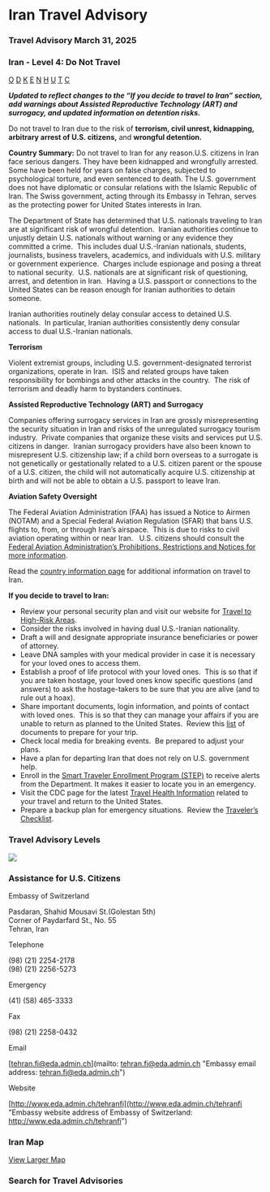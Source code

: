 # Iran Travel Advisory

### Travel Advisory March 31, 2025

### Iran - Level 4: Do Not Travel

[O](javascript:void(0); "Tool Tip: Other")
[D](javascript:void(0); "Tool Tip: Wrongful Detention")
[K](javascript:void(0); "Tool Tip: Kidnap and Hostage")
[E](javascript:void(0); "Tool Tip: Event")
[N](javascript:void(0); "Tool Tip: Disaster")
[H](javascript:void(0); "Tool Tip: Health")
[U](javascript:void(0); "Tool Tip: Civil Unrest")
[T](javascript:void(0); "Tool Tip: Terrorism")
[C](javascript:void(0); "Tool Tip: Crimes")

***Updated to reflect changes to the “If you decide to travel to Iran” section, add warnings about Assisted Reproductive Technology (ART) and surrogacy, and updated information on detention risks.***

Do not travel to Iran due to the risk of **terrorism, civil unrest, kidnapping, arbitrary arrest of U.S. citizens,** and **wrongful detention.**

**Country Summary:** Do not travel to Iran for any reason.U.S. citizens in Iran face serious dangers. They have been kidnapped and wrongfully arrested. Some have been held for years on false charges, subjected to psychological torture, and even sentenced to death. The U.S. government does not have diplomatic or consular relations with the Islamic Republic of Iran. The Swiss government, acting through its Embassy in Tehran, serves as the protecting power for United States interests in Iran.

The Department of State has determined that U.S. nationals traveling to Iran are at significant risk of wrongful detention.  Iranian authorities continue to unjustly detain U.S. nationals without warning or any evidence they committed a crime.  This includes dual U.S.-Iranian nationals, students, journalists, business travelers, academics, and individuals with U.S. military or government experience.  Charges include espionage and posing a threat to national security.  U.S. nationals are at significant risk of questioning, arrest, and detention in Iran.  Having a U.S. passport or connections to the United States can be reason enough for Iranian authorities to detain someone.

Iranian authorities routinely delay consular access to detained U.S. nationals.  In particular, Iranian authorities consistently deny consular access to dual U.S.-Iranian nationals.

**Terrorism**

Violent extremist groups, including U.S. government-designated terrorist organizations, operate in Iran.  ISIS and related groups have taken responsibility for bombings and other attacks in the country.  The risk of terrorism and deadly harm to bystanders continues.

**Assisted Reproductive Technology (ART) and Surrogacy**

Companies offering surrogacy services in Iran are grossly misrepresenting the security situation in Iran and risks of the unregulated surrogacy tourism industry.  Private companies that organize these visits and services put U.S. citizens in danger.  Iranian surrogacy providers have also been known to misrepresent U.S. citizenship law; if a child born overseas to a surrogate is not genetically or gestationally related to a U.S. citizen parent or the spouse of a U.S. citizen, the child will not automatically acquire U.S. citizenship at birth and will not be able to obtain a U.S. passport to leave Iran.

**Aviation Safety Oversight**

The Federal Aviation Administration (FAA) has issued a Notice to Airmen (NOTAM) and a Special Federal Aviation Regulation (SFAR) that bans U.S. flights to, from, or through Iran’s airspace.  This is due to risks to civil aviation operating within or near Iran.   U.S. citizens should consult the [Federal Aviation Administration’s Prohibitions, Restrictions and Notices for more information](https://www.faa.gov/air_traffic/publications/us_restrictions).

Read the [country information page](https://travel.state.gov/content/travel/en/international-travel/International-Travel-Country-Information-Pages/Iran.html) for additional information on travel to Iran.

**If you decide to travel to Iran:**

* Review your personal security plan and visit our website for [Travel to High-Risk Areas](https://travel.state.gov/content/travel/en/international-travel/before-you-go/travelers-with-special-considerations/high-risk-travelers.html).
* Consider the risks involved in having dual U.S.-Iranian nationality.
* Draft a will and designate appropriate insurance beneficiaries or power of attorney.
* Leave DNA samples with your medical provider in case it is necessary for your loved ones to access them.
* Establish a proof of life protocol with your loved ones.  This is so that if you are taken hostage, your loved ones know specific questions (and answers) to ask the hostage-takers to be sure that you are alive (and to rule out a hoax).
* Share important documents, login information, and points of contact with loved ones.  This is so that they can manage your affairs if you are unable to return as planned to the United States.  Review this [list](https://travel.state.gov/content/travel/en/international-travel/before-you-go/travelers-checklist.html) of documents to prepare for your trip.
* Check local media for breaking events.  Be prepared to adjust your plans.
* Have a plan for departing Iran that does not rely on U.S. government help.
* Enroll in the [Smart Traveler Enrollment Program (STEP)](https://step.state.gov/) to receive alerts from the Department. It makes it easier to locate you in an emergency.
* Visit the CDC page for the latest [Travel Health Information](https://wwwnc.cdc.gov/travel/destinations/list) related to your travel and return to the United States.
* Prepare a backup plan for emergency situations.  Review the [Traveler’s Checklist](https://travel.state.gov/content/travel/en/international-travel/before-you-go/travelers-checklist.html).

### Travel Advisory Levels

[![](/content/dam/NEWTravelAssets/images/travel-levelv2.svg)](/content/travel/en/international-travel/before-you-go/about-our-new-products.html "Travel Advisory Levels")

### Assistance for U.S. Citizens

Embassy of Switzerland

Pasdaran, Shahid Mousavi St.(Golestan 5th)  
Corner of Paydarfard St., No. 55  
Tehran, Iran

Telephone

(98) (21) 2254-2178  
(98) (21) 2256-5273

Emergency

(41) (58) 465-3333

Fax

(98) (21) 2258-0432

Email

[tehran.fi@eda.admin.ch](mailto: tehran.fi@eda.admin.ch "Embassy email address: tehran.fi@eda.admin.ch")

Website

[http://www.eda.admin.ch/tehranfi](http://www.eda.admin.ch/tehranfi "Embassy website address of Embassy of Switzerland: http://www.eda.admin.ch/tehranfi")

### Iran Map

[View Larger Map](https://travelmaps.state.gov/TSGMap/?extent=36.002763708,24.994586402,69.248215608,39.658665765 "Map of Iran")



### Search for Travel Advisories